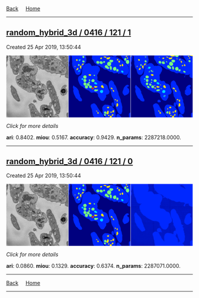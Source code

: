 
[Back](..)&nbsp;&nbsp;&nbsp;&nbsp;&nbsp;[Home](https://leapmanlab.github.io/snapshots)

---

<div class="summary"><a href="1"><h2>random_hybrid_3d / 0416 / 121 / 1</h2></a><p>Created 25 Apr 2019, 13:50:44
</p><a href="1"><img src="1/media/summary.png" align="center"></a><p>
<i>Click for more details</i>
</p></div>

**ari**: 0.8402. **miou**: 0.5167. **accuracy**: 0.9429. **n_params**: 2287218.0000. 

---

<div class="summary"><a href="0"><h2>random_hybrid_3d / 0416 / 121 / 0</h2></a><p>Created 25 Apr 2019, 13:50:44
</p><a href="0"><img src="0/media/summary.png" align="center"></a><p>
<i>Click for more details</i>
</p></div>

**ari**: 0.0860. **miou**: 0.1329. **accuracy**: 0.6374. **n_params**: 2287071.0000. 

---

[Back](..)&nbsp;&nbsp;&nbsp;&nbsp;&nbsp;[Home](https://leapmanlab.github.io/snapshots)

---